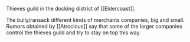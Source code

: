 Thieves guild in the docking district of [[Eldercoast]].

The bully/ransack different kinds of merchants companies, big and small. Rumors obtained by [[Atrocious]] say that some of the larger companies control the thieves guild and try to stay on top this way.

